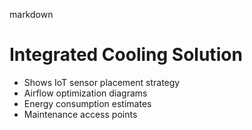 markdown
# Integrated Cooling Solution
- Shows IoT sensor placement strategy
- Airflow optimization diagrams
- Energy consumption estimates
- Maintenance access points
